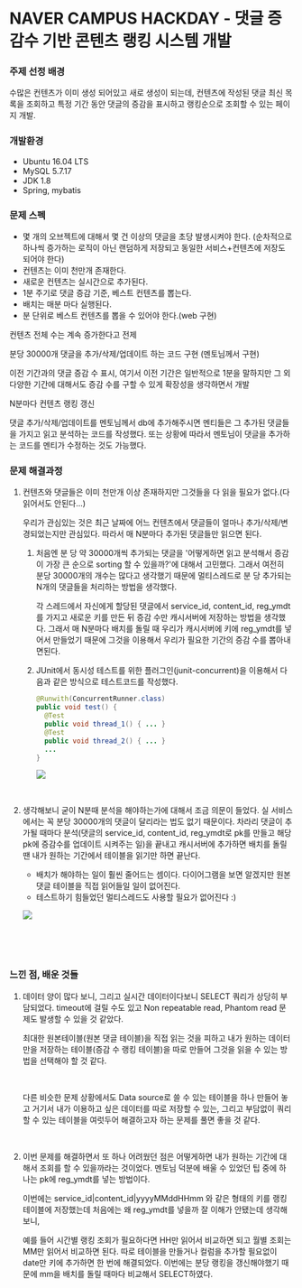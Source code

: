 # NAVER CAMPUS HACKDAY - 댓글 증감수 기반 콘텐츠 랭킹 시스템 개발

### 주제 선정 배경

수많은 컨텐츠가 이미 생성 되어있고 새로 생성이 되는데, 컨텐츠에 작성된 댓글 최신 목록을 조회하고 특정 기간 동안 댓글의 증감을 표시하고 랭킹순으로 조회할 수 있는 페이지 개발.



### 개발환경
* Ubuntu 16.04 LTS
* MySQL 5.7.17
* JDK 1.8
* Spring, mybatis



### 문제 스펙

*   몇 개의 오브젝트에 대해서 몇 건 이상의 댓글을 초당 발생시켜야 한다.
    (순차적으로 하나씩 증가하는 로직이 아닌 랜덤하게 저장되고 동일한 서비스+컨텐츠에 저장도 되어야 한다)
*   컨텐츠는 이미 천만개 존재한다.
*   새로운 컨텐츠는 실시간으로 추가된다.
*   1분 주기로 댓글 증감 기준, 베스트 컨텐츠를 뽑는다.
*   배치는 매분 마다 실행된다.
*   분 단위로 베스트 컨텐츠를 뽑을 수 있어야 한다.(web 구현)

컨텐츠 전체 수는 계속 증가한다고 전제

분당 30000개 댓글을 추가/삭제/업데이트 하는 코드 구현 (멘토님께서 구현)

이전 기간과의 댓글 증감 수 표시, 여기서 이전 기간은 일반적으로 1분을 말하지만 그 외 다양한 기간에 대해서도 증감 수를 구할 수 있게 확장성을 생각하면서 개발

N분마다 컨텐츠 랭킹 갱신

댓글 추가/삭제/업데이트를 멘토님께서 db에 추가해주시면 멘티들은 그 추가된 댓글들을 가지고 읽고 분석하는 코드를 작성했다. 또는 상황에 따라서 멘토님이 댓글을 추가하는 코드를 멘티가 수정하는 것도 가능했다. 



### 문제 해결과정

1.  컨텐츠와 댓글들은 이미 천만개 이상 존재하지만 그것들을 다 읽을 필요가 없다.(다 읽어서도 안된다...)

    우리가 관심있는 것은 최근 날짜에 어느 컨텐츠에서 댓글들이 얼마나 추가/삭제/변경되었는지만 관심있다. 따라서 매 N분마다 추가된 댓글들만 읽으면 된다.

    1.  처음엔 분 당 약 30000개씩 추가되는 댓글을 '어떻게하면 읽고 분석해서 증감이 가장 큰 순으로 sorting 할 수 있을까?'에 대해서 고민했다. 그래서 여전히 분당 30000개의 개수는 많다고 생각했기 때문에 멀티스레드로 분 당 추가되는 N개의 댓글들을 처리하는 방법을 생각했다.

        각 스레드에서 자신에게 할당된 댓글에서 service_id, content_id, reg_ymdt를 가지고 새로운 키를 만든 뒤 증감 수만 캐시서버에 저장하는 방법을 생각했다. 그래서 매 N분마다 배치를 돌릴 때 우리가 캐시서버에 키에 reg_ymdt를 넣어서 만들었기 때문에 그것을 이용해서 우리가 필요한 기간의 증감 수를 뽑아내면된다.

    2.  JUnit에서 동시성 테스트를 위한 플러그인(junit-concurrent)을 이용해서 다음과 같은 방식으로 테스트코드를 작성했다.

        ```java
        @Runwith(ConcurrentRunner.class)
        public void test() {
          @Test
          public void thread_1() { ... }
          @Test
          public void thread_2() { ... }
          ...
        }
        ```

        ![](http://drive.google.com/uc?export=view&id=1VV4fdsqsAQ643-fVjaZ0o_IqwrBJVAYp)

        ​

2.  생각해보니 굳이 N분때 분석을 해야하는가에 대해서 조금 의문이 들었다. 실 서비스에서는 꼭 분당 30000개의 댓글이 달리라는 법도 없기 때문이다. 차라리 댓글이 추가될 때마다 분석(댓글의 service_id, content_id, reg_ymdt로 pk를 만들고 해당 pk에 증감수를 업데이트 시켜주는 일)을 끝내고 캐시서버에 추가하면 배치를 돌릴 땐 내가 원하는 기간에서 테이블을 읽기만 하면 끝난다. 

    *   배치가 해야하는 일이 훨씬 줄어드는 셈이다. 다이어그램을 보면 알겠지만 원본 댓글 테이블을 직접 읽어들일 일이 없어진다.
    *   테스트하기 힘들었던 멀티스레드도 사용할 필요가 없어진다 :)

    ![](http://drive.google.com/uc?export=view&id=1GfZk3Lgig63qefHW5ml3wKg7WFiHksxc)

    ​

    ​

### 느낀 점, 배운 것들

1.  데이터 양이 많다 보니, 그리고 실시간 데이터이다보니 SELECT 쿼리가 상당히 부담되었다. timeout에 걸릴 수도 있고 Non repeatable read, Phantom read 문제도 발생할 수 있을 것 같았다.

    최대한 원본테이블(원본 댓글 테이블)을 직접 읽는 것을 피하고 내가 원하는 데이터만을 저장하는 테이블(증감 수 랭킹 테이블)을 따로 만들어 그것을 읽을 수 있는 방법을 선택해야 할 것 같다.

    ​

    다른 비슷한 문제 상황에서도 Data source로 쓸 수 있는 테이블을 하나 만들어 놓고 거기서 내가 이용하고 싶은 데이터를 따로 저장할 수 있는, 그리고 부담없이 쿼리할 수 있는 테이블을 여럿두어 해결하고자 하는 문제를 풀면 좋을 것 같다.

    ​

2.  이번 문제를 해결하면서 또 하나 어려웠던 점은 어떻게하면 내가 원하는 기간에 대해서 조회를 할 수 있을까라는 것이었다. 멘토님 덕분에 배울 수 있었던 팁 중에 하나는 pk에 reg_ymdt를 넣는 방법이다.

    이번에는 service_id|content_id|yyyyMMddHHmm 와 같은 형태의 키를 랭킹테이블에 저장했는데 처음에는 왜 reg_ymdt를 넣을까 잘 이해가 안됐는데 생각해보니,

    예를 들어 시간별 랭킹 조회가 필요하다면 HH만 읽어서 비교하면 되고 월별 조회는 MM만 읽어서 비교하면 된다. 따로 테이블을 만들거나 컬럼을 추가할 필요없이 date만 키에 추가하면 한 번에 해결되었다. 이번에는 분당 랭킹을 갱신해야했기 때문에 mm을 배치를 돌릴 때마다 비교해서 SELECT하였다.

     

    ​
